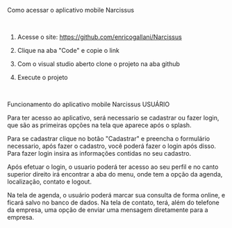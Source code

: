 
Como acessar o aplicativo mobile Narcissus 

  

1. Acesse o site: https://github.com/enricogallani/Narcissus 

2. Clique na aba "Code" e copie o link 

3. Com o visual studio aberto clone o projeto na aba github 

4. Execute o projeto 

  

Funcionamento do aplicativo mobile Narcissus USUÁRIO 

Para ter acesso ao aplicativo, será necessario se cadastrar ou fazer login, que são as primeiras opções na tela que aparece após o splash. 

Para se cadastrar clique no botão "Cadastrar" e preencha o formulário necessario, após fazer o cadastro, você poderá fazer o login após disso.
Para fazer login insira as informações contidas no seu cadastro. 

Após efetuar o login, o usuario poderá ter acesso ao seu perfil e no canto superior direito irá encontrar a aba do menu, onde tem a opção da agenda, localização, contato e logout. 

Na tela de agenda, o usuário poderá marcar sua consulta de forma online, e ficará salvo no banco de dados.
Na tela de contato, terá, além do telefone da empresa, uma opção de enviar uma mensagem diretamente para a empresa.
